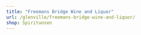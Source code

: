 ```yaml
---
title: "Freemans Bridge Wine and Liquor"
url: /glenville/freemans-bridge-wine-and-liquor/
shop: Spirituosen
---
```

